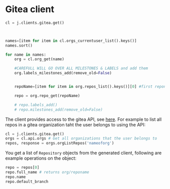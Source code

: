 # Gitea client


```python
cl = j.clients.gitea.get()



names=[item for item in cl.orgs_currentuser_list().keys()]
names.sort()

for name in names:
    org = cl.org_get(name)

    #CAREFULL WILL GO OVER ALL MILESTONES & LABELS and add them
    org.labels_milestones_add(remove_old=False)


    repoName=[item for item in org.repos_list().keys()][0] #first reponame

    repo = org.repo_get(repoName)

    # repo.labels_add()
    # repo.milestones_add(remove_old=False)


```

The client provides access to the gitea API, see [here](https://docs.grid.tf/api/v1/swagger). For example to list all repos in a gitea organization taht the user belongs to using the API:

```python
cl = j.clients.gitea.get()
orgs = cl.api.orgs # Get all organizations that the user belongs to
repos, response = orgs.orgListRepos('nameoforg')
```

You get a list of `Repository` objects from the generated client, following are example operations on the object:

```python
repo = repos[0]
repo.full_name # returns org/reponame
repo.name
repo.default_branch
```
